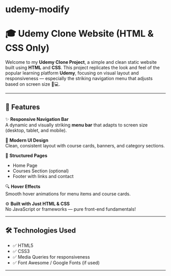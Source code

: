 # udemy-modify

# 🎓 Udemy Clone Website (HTML & CSS Only)

Welcome to my **Udemy Clone Project**, a simple and clean static website built using **HTML** and **CSS**. This project replicates the look and feel of the popular learning platform **Udemy**, focusing on visual layout and responsiveness — especially the striking navigation menu that adjusts based on screen size 📱💻.

---

## 🚀 Features

✨ **Responsive Navigation Bar**  
A dynamic and visually striking **menu bar** that adapts to screen size (desktop, tablet, and mobile).

🎨 **Modern UI Design**  
Clean, consistent layout with course cards, banners, and category sections.

📁 **Structured Pages**  
- Home Page  
- Courses Section (optional)  
- Footer with links and contact

🔍 **Hover Effects**  
Smooth hover animations for menu items and course cards.

⚙️ **Built with Just HTML & CSS**  
No JavaScript or frameworks — pure front-end fundamentals!

---

## 🛠️ Technologies Used

- ✅ HTML5  
- ✅ CSS3  
- ✅ Media Queries for responsiveness  
- ✅ Font Awesome / Google Fonts (if used)

---



